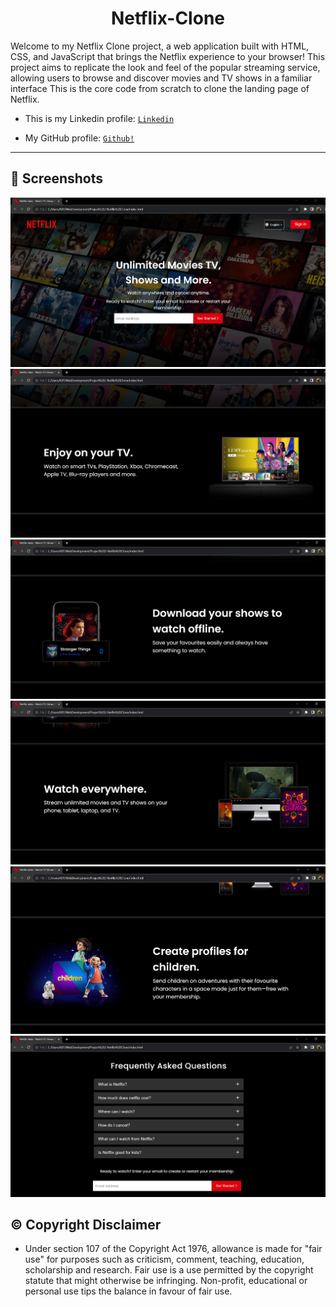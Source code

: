 <p>
  <h1 align="center">
    <b>
  Netflix-Clone     <!--The title for my project.--> 
    </b>
  </h1>
</p>
Welcome to my Netflix Clone project, a web application built with HTML, CSS, and JavaScript that brings the Netflix experience to your browser! This project aims to replicate the look and feel of the popular streaming service, allowing users to browse and discover movies and TV shows in a familiar interface
This is the core code from scratch to clone the landing page of Netflix. 
<br>

- This is my Linkedin profile: <a href="https://www.linkedin.com/in/himesh-mohapatra-386aa8224/">```Linkedin```</a>

- My GitHub profile: <a href="https://github.com/himeshx">```Github!```</a>
<hr>


## 📸 Screenshots
<img src= "Images/Main page.png">
<br>
<img src= "Images/Second page.png">
<br>
<img src= "Images/Third Page.png">
<br>
<img src= "Images/Fourth page.png">
<br>
<img src= "Images/Fifth page.png">
<br>
<img src= "Images/Questions page.png">

<h2 align="left">
  <b>
    ©️ Copyright Disclaimer
  </b>
</h2>

- Under section 107 of the Copyright Act 1976, allowance is made for "fair use" for purposes such as criticism, comment, teaching, education, scholarship and research. Fair use is a use permitted by the copyright statute that might otherwise be infringing. Non-profit, educational or personal use tips the balance in favour of fair use.   
